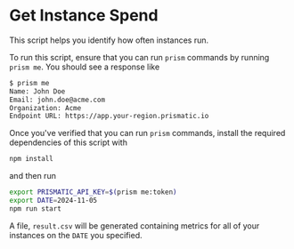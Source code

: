 # Get Instance Spend

This script helps you identify how often instances run.

To run this script, ensure that you can run `prism` commands by running `prism me`.
You should see a response like

```bash
$ prism me
Name: John Doe
Email: john.doe@acme.com
Organization: Acme
Endpoint URL: https://app.your-region.prismatic.io
```

Once you've verified that you can run `prism` commands, install the required dependencies of this script with

```bash
npm install
```

and then run

```bash
export PRISMATIC_API_KEY=$(prism me:token)
export DATE=2024-11-05
npm run start
```

A file, `result.csv` will be generated containing metrics for all of your instances on the `DATE` you specified.
